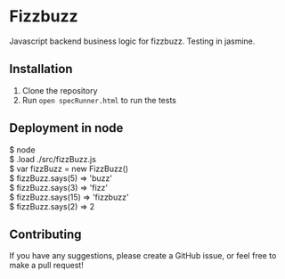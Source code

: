 Fizzbuzz
==============

Javascript backend business logic for fizzbuzz. Testing in jasmine.

## Installation

1) Clone the repository
2) Run `open specRunner.html` to run the tests

## Deployment in node

$ node  
$ .load ./src/fizzBuzz.js  
$ var fizzBuzz = new FizzBuzz()  
$ fizzBuzz.says(5) => 'buzz'  
$ fizzBuzz.says(3) => 'fizz'  
$ fizzBuzz.says(15) => 'fizzbuzz'  
$ fizzBuzz.says(2) => 2

## Contributing

If you have any suggestions, please create a GitHub issue, or feel free to make a pull request!
